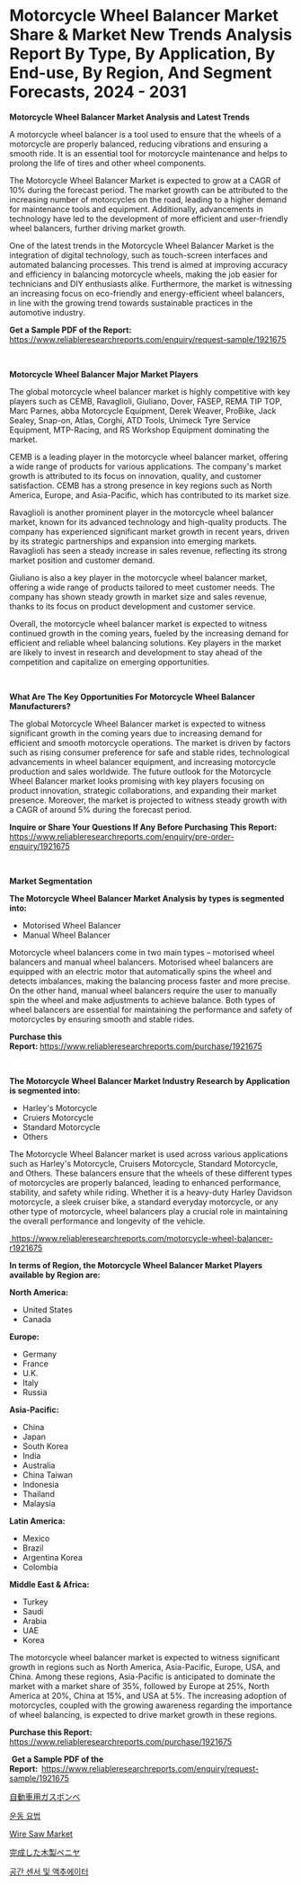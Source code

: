 <p><h1>Motorcycle Wheel Balancer Market Share & Market New Trends Analysis Report By Type, By Application, By End-use, By Region, And Segment Forecasts, 2024 - 2031</h1></p><p><strong>Motorcycle Wheel Balancer Market Analysis and Latest Trends</strong></p>
<p><p>A motorcycle wheel balancer is a tool used to ensure that the wheels of a motorcycle are properly balanced, reducing vibrations and ensuring a smooth ride. It is an essential tool for motorcycle maintenance and helps to prolong the life of tires and other wheel components.</p><p>The Motorcycle Wheel Balancer Market is expected to grow at a CAGR of 10% during the forecast period. The market growth can be attributed to the increasing number of motorcycles on the road, leading to a higher demand for maintenance tools and equipment. Additionally, advancements in technology have led to the development of more efficient and user-friendly wheel balancers, further driving market growth.</p><p>One of the latest trends in the Motorcycle Wheel Balancer Market is the integration of digital technology, such as touch-screen interfaces and automated balancing processes. This trend is aimed at improving accuracy and efficiency in balancing motorcycle wheels, making the job easier for technicians and DIY enthusiasts alike. Furthermore, the market is witnessing an increasing focus on eco-friendly and energy-efficient wheel balancers, in line with the growing trend towards sustainable practices in the automotive industry.</p></p>
<p><strong>Get a Sample PDF of the Report:&nbsp;</strong> <a href="https://www.reliableresearchreports.com/enquiry/request-sample/1921675">https://www.reliableresearchreports.com/enquiry/request-sample/1921675</a></p>
<p>&nbsp;</p>
<p><strong>Motorcycle Wheel Balancer Major Market Players</strong></p>
<p><p>The global motorcycle wheel balancer market is highly competitive with key players such as CEMB, Ravaglioli, Giuliano, Dover, FASEP, REMA TIP TOP, Marc Parnes, abba Motorcycle Equipment, Derek Weaver, ProBike, Jack Sealey, Snap-on, Atlas, Corghi, ATD Tools, Unimeck Tyre Service Equipment, MTP-Racing, and RS Workshop Equipment dominating the market.</p><p>CEMB is a leading player in the motorcycle wheel balancer market, offering a wide range of products for various applications. The company's market growth is attributed to its focus on innovation, quality, and customer satisfaction. CEMB has a strong presence in key regions such as North America, Europe, and Asia-Pacific, which has contributed to its market size.</p><p>Ravaglioli is another prominent player in the motorcycle wheel balancer market, known for its advanced technology and high-quality products. The company has experienced significant market growth in recent years, driven by its strategic partnerships and expansion into emerging markets. Ravaglioli has seen a steady increase in sales revenue, reflecting its strong market position and customer demand.</p><p>Giuliano is also a key player in the motorcycle wheel balancer market, offering a wide range of products tailored to meet customer needs. The company has shown steady growth in market size and sales revenue, thanks to its focus on product development and customer service.</p><p>Overall, the motorcycle wheel balancer market is expected to witness continued growth in the coming years, fueled by the increasing demand for efficient and reliable wheel balancing solutions. Key players in the market are likely to invest in research and development to stay ahead of the competition and capitalize on emerging opportunities.</p></p>
<p>&nbsp;</p>
<p><strong>What Are The Key Opportunities For Motorcycle Wheel Balancer Manufacturers?</strong></p>
<p><p>The global Motorcycle Wheel Balancer market is expected to witness significant growth in the coming years due to increasing demand for efficient and smooth motorcycle operations. The market is driven by factors such as rising consumer preference for safe and stable rides, technological advancements in wheel balancer equipment, and increasing motorcycle production and sales worldwide. The future outlook for the Motorcycle Wheel Balancer market looks promising with key players focusing on product innovation, strategic collaborations, and expanding their market presence. Moreover, the market is projected to witness steady growth with a CAGR of around 5% during the forecast period.</p></p>
<p><strong>Inquire or Share Your Questions If Any Before Purchasing This Report:</strong> <a href="https://www.reliableresearchreports.com/enquiry/pre-order-enquiry/1921675">https://www.reliableresearchreports.com/enquiry/pre-order-enquiry/1921675</a></p>
<p>&nbsp;</p>
<p><strong>Market Segmentation</strong></p>
<p><strong>The Motorcycle Wheel Balancer Market Analysis by types is segmented into:</strong></p>
<p><ul><li>Motorised Wheel Balancer</li><li>Manual Wheel Balancer</li></ul></p>
<p><p>Motorcycle wheel balancers come in two main types – motorised wheel balancers and manual wheel balancers. Motorised wheel balancers are equipped with an electric motor that automatically spins the wheel and detects imbalances, making the balancing process faster and more precise. On the other hand, manual wheel balancers require the user to manually spin the wheel and make adjustments to achieve balance. Both types of wheel balancers are essential for maintaining the performance and safety of motorcycles by ensuring smooth and stable rides.</p></p>
<p><strong>Purchase this Report:&nbsp;</strong><a href="https://www.reliableresearchreports.com/purchase/1921675">https://www.reliableresearchreports.com/purchase/1921675</a></p>
<p>&nbsp;</p>
<p><strong>The Motorcycle Wheel Balancer Market Industry Research by Application is segmented into:</strong></p>
<p><ul><li>Harley's Motorcycle</li><li>Cruiers Motorcycle</li><li>Standard Motorcycle</li><li>Others</li></ul></p>
<p><p>The Motorcycle Wheel Balancer market is used across various applications such as Harley's Motorcycle, Cruisers Motorcycle, Standard Motorcycle, and Others. These balancers ensure that the wheels of these different types of motorcycles are properly balanced, leading to enhanced performance, stability, and safety while riding. Whether it is a heavy-duty Harley Davidson motorcycle, a sleek cruiser bike, a standard everyday motorcycle, or any other type of motorcycle, wheel balancers play a crucial role in maintaining the overall performance and longevity of the vehicle.</p></p>
<p><a href="https://www.reliableresearchreports.com/motorcycle-wheel-balancer-r1921675">&nbsp;https://www.reliableresearchreports.com/motorcycle-wheel-balancer-r1921675</a></p>
<p><strong>In terms of Region, the Motorcycle Wheel Balancer Market Players available by Region are:</strong></p>
<p>
    <p> <strong> North America: </strong>
        <ul>
            <li>United States</li>
            <li>Canada</li>
        </ul>
        </p> 
    <p> <strong> Europe: </strong>
        <ul>
            <li>Germany</li>
            <li>France</li>
            <li>U.K.</li>
            <li>Italy</li>
            <li>Russia</li>
        </ul>
        </p> 
    <p> <strong> Asia-Pacific: </strong>
        <ul>
            <li>China</li>
            <li>Japan</li>
            <li>South Korea</li>
            <li>India</li>
            <li>Australia</li>
            <li>China Taiwan</li>
            <li>Indonesia</li>
            <li>Thailand</li>
            <li>Malaysia</li>
        </ul>
        </p> 
    <p> <strong> Latin America: </strong>
        <ul>
            <li>Mexico</li>
            <li>Brazil</li>
            <li>Argentina Korea</li>
            <li>Colombia</li>
        </ul>
        </p> 
    <p> <strong> Middle East & Africa: </strong>
        <ul>
            <li>Turkey</li>
            <li>Saudi</li>
            <li>Arabia</li>
            <li>UAE</li>
            <li>Korea</li>
        </ul>
    </p>
    </p>
<p><p>The motorcycle wheel balancer market is expected to witness significant growth in regions such as North America, Asia-Pacific, Europe, USA, and China. Among these regions, Asia-Pacific is anticipated to dominate the market with a market share of 35%, followed by Europe at 25%, North America at 20%, China at 15%, and USA at 5%. The increasing adoption of motorcycles, coupled with the growing awareness regarding the importance of wheel balancing, is expected to drive market growth in these regions.</p></p>
<p><strong>Purchase this Report: </strong><a href="https://www.reliableresearchreports.com/purchase/1921675">https://www.reliableresearchreports.com/purchase/1921675</a></p>
<p>&nbsp;<strong>Get a Sample PDF of the Report:&nbsp;&nbsp;</strong><a href="https://www.reliableresearchreports.com/enquiry/request-sample/1921675">https://www.reliableresearchreports.com/enquiry/request-sample/1921675</a></p>
<p><strong></strong></p>
<p><p><a href="https://github.com/AriMuller2009/Market-Research-Report-List-1/blob/main/332273033429.md">自動車用ガスボンベ</a></p><p><a href="https://github.com/TimmyMann6767/Market-Research-Report-List-1/blob/main/500256330819.md">운동 요법</a></p><p><a href="https://github.com/RickHolmes3/Market-Research-Report-List-4/blob/main/wire-saw-market.md">Wire Saw Market</a></p><p><a href="https://github.com/xemfu2379520/Market-Research-Report-List-1/blob/main/439117633428.md">完成した木製ベニヤ</a></p><p><a href="https://github.com/khytkeqagplkzqvh/Market-Research-Report-List-1/blob/main/705096730818.md">공간 센서 및 액추에이터</a></p></p>